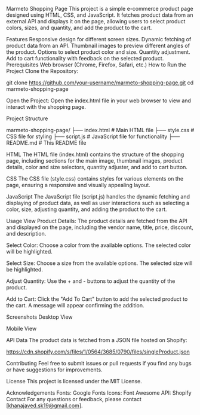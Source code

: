 Marmeto Shopping Page
This project is a simple e-commerce product page designed using HTML, CSS, and JavaScript. It fetches product data from an external API and displays it on the page, allowing users to select product colors, sizes, and quantity, and add the product to the cart.

Features
Responsive design for different screen sizes.
Dynamic fetching of product data from an API.
Thumbnail images to preview different angles of the product.
Options to select product color and size.
Quantity adjustment.
Add to cart functionality with feedback on the selected product.
Prerequisites
Web browser (Chrome, Firefox, Safari, etc.)
How to Run the Project
Clone the Repository:

git clone https://github.com/your-username/marmeto-shopping-page.git
cd marmeto-shopping-page

Open the Project:
Open the index.html file in your web browser to view and interact with the shopping page.

Project Structure

marmeto-shopping-page/
├── index.html          # Main HTML file
├── style.css           # CSS file for styling
├── script.js           # JavaScript file for functionality
├── README.md           # This README file


HTML
The HTML file (index.html) contains the structure of the shopping page, including sections for the main image, thumbnail images, product details, color and size selectors, quantity adjuster, and add to cart button.

CSS
The CSS file (style.css) contains styles for various elements on the page, ensuring a responsive and visually appealing layout.

JavaScript
The JavaScript file (script.js) handles the dynamic fetching and displaying of product data, as well as user interactions such as selecting a color, size, adjusting quantity, and adding the product to the cart.

Usage
View Product Details:
The product details are fetched from the API and displayed on the page, including the vendor name, title, price, discount, and description.

Select Color:
Choose a color from the available options. The selected color will be highlighted.

Select Size:
Choose a size from the available options. The selected size will be highlighted.

Adjust Quantity:
Use the + and - buttons to adjust the quantity of the product.

Add to Cart:
Click the "Add To Cart" button to add the selected product to the cart. A message will appear confirming the addition.

Screenshots
Desktop View

Mobile View

API Data
The product data is fetched from a JSON file hosted on Shopify:

https://cdn.shopify.com/s/files/1/0564/3685/0790/files/singleProduct.json

Contributing
Feel free to submit issues or pull requests if you find any bugs or have suggestions for improvements.

License
This project is licensed under the MIT License.

Acknowledgements
Fonts: Google Fonts
Icons: Font Awesome
API: Shopify
Contact
For any questions or feedback, please contact [khanajaved.sk19@gmail.com].
